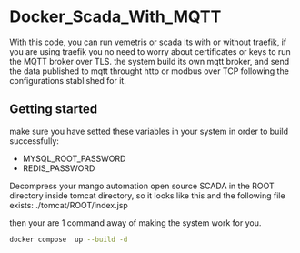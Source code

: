 # Docker_Scada_With_MQTT

With this code, you can run vemetris or scada lts with or without traefik, if you are using traefik you no need to worry about certificates or keys to run the MQTT broker over TLS. the system build its own mqtt broker, and send the data published to mqtt throught http or modbus over TCP following the configurations stablished for it.

## Getting started

make sure you have setted these variables in your system in order to build successfully:

- MYSQL_ROOT_PASSWORD
- REDIS_PASSWORD

Decompress your mango automation open source SCADA in the ROOT directory inside tomcat directory, so it looks like this and the following file exists:
./tomcat/ROOT/index.jsp

then your are 1 command away of making the system work for you.

```bash
docker compose  up --build -d
```
